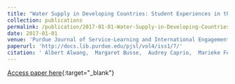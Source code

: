 ```yaml
---
title: "Water Supply in Developing Countries: Student Experiences in the Dominican Republic"
collection: publications
permalink: /publication/2017-01-01-Water-Supply-in-Developing-Countries-Student-Experiences-in-the-Dominican-Republic
date: 2017-01-01
venue: 'Purdue Journal of Service-Learning and International Engagement'
paperurl: 'http://docs.lib.purdue.edu/pjsl/vol4/iss1/7/'
citation: ' Albert Alwang,  Margaret Busse,  Audrey Caprio,  Marieke Fenton,  Jason Hawes,  Andrew Kanach,  Autumn McElfresh-Sutton, &quot;Water Supply in Developing Countries: Student Experiences in the Dominican Republic.&quot; Purdue Journal of Service-Learning and International Engagement, 2017.'
---
```

[Access paper here](http://docs.lib.purdue.edu/pjsl/vol4/iss1/7/){:target="_blank"}
